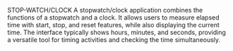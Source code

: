 STOP-WATCH/CLOCK
A stopwatch/clock application combines the functions of a stopwatch and a clock. It allows users to
measure elapsed time with start, stop, and reset features, while also displaying the current time. The
interface typically shows hours, minutes, and seconds, providing a versatile tool for timing activities and
checking the time simultaneously.
